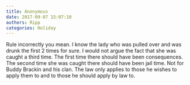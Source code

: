 ```yaml
---
title: Anonymous
date: 2017-09-07 15:07:10
authors: Ripp
categories: Holiday
---
```


 Rule incorrectly you mean. I know the lady who was pulled over and was drunk the first 2 times for sure. I would not argue the fact that she was caught a third time. The first time there should have been consequences. The second time she was caught there should have been jail time. Not for Buddy Brackin and his clan. The law only applies to those he wishes to apply them to and to those he should apply by law to.